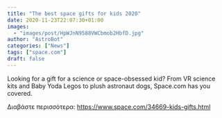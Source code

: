 ```yaml
---
title: "The best space gifts for kids 2020"
date: 2020-11-23T22:07:30+01:00
images:
  - "images/post/HpWJnN9588VWCbmob2HbfD.jpg"
author: "AstroBot"
categories: ["News"]
tags: ["space.com"]
draft: false
---
```


Looking for a gift for a science or space-obsessed kid? From VR science kits and Baby Yoda Legos to plush astronaut dogs, Space.com has you covered. 

Διαβάστε περισσότερα: https://www.space.com/34669-kids-gifts.html
